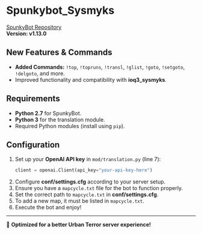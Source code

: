 # Spunkybot_Sysmyks

[SpunkyBot Repository](https://github.com/SpunkyBot/spunkybot)  
**Version: v1.13.0**

## New Features & Commands
- **Added Commands:** `!top`, `!topruns`, `!transl`, `!glist`, `!goto`, `!setgoto`, `!delgoto`, and more.
- Improved functionality and compatibility with **ioq3_sysmyks**.

## Requirements
- **Python 2.7** for SpunkyBot.
- **Python 3** for the translation module.
- Required Python modules (install using `pip`).

## Configuration
1. Set up your **OpenAI API key** in `mod/translation.py` (line 7):
   ```python
   client = openai.Client(api_key="your-api-key-here")
   ```
2. Configure **conf/settings.cfg** according to your server setup.
3. Ensure you have a `mapcycle.txt` file for the bot to function properly.
4. Set the correct path to `mapcycle.txt` in **conf/settings.cfg**.
5. To add a new map, it must be listed in `mapcycle.txt`.
6. Execute the bot and enjoy!

---
🚀 **Optimized for a better Urban Terror server experience!**
